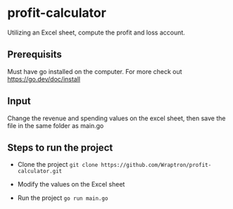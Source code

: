# profit-calculator

Utilizing an Excel sheet, compute the profit and loss account. 

## Prerequisits
Must have go installed on the computer. For more check out https://go.dev/doc/install

## Input
Change the revenue and spending values on the excel sheet, then save the file in the same folder as main.go

## Steps to run the project

 - Clone the project
```git clone https://github.com/Wraptron/profit-calculator.git```

- Modify the values on the Excel sheet

- Run the project
```go run main.go```

 
